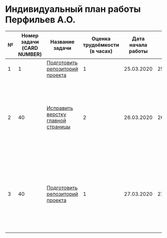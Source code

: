 # Индивидуальный план работы Перфильев А.О.

| № | Номер задачи (CARD NUMBER) | Название задачи | Оценка трудоёмкости (в часах) | Дата начала работы | Дата сдачи | Ссылка на Pull Request | Комментарий |
|---|---|---|---|---|---|---|---|
| 1 | 1 | [Подготовить репозиторий проекта](https://trello.com/c/xAqOn3qd/1-%D0%BF%D0%BE%D0%B4%D0%B3%D0%BE%D1%82%D0%BE%D0%B2%D0%B8%D1%82%D1%8C-%D1%80%D0%B5%D0%BF%D0%BE%D0%B7%D0%B8%D1%82%D0%BE%D1%80%D0%B8%D0%B9-%D0%BF%D1%80%D0%BE%D0%B5%D0%BA%D1%82%D0%B0) | 1 | 25.03.2020 | 25.03.2020 |   |   |
| 2 | 40 | [Исправить верстку главной страницы](https://trello.com/c/3pML9xfC/40-%D0%B8%D1%81%D0%BF%D1%80%D0%B0%D0%B2%D0%B8%D1%82%D1%8C-%D0%B2%D1%91%D1%80%D1%81%D1%82%D0%BA%D1%83-%D0%B3%D0%BB%D0%B0%D0%B2%D0%BD%D0%BE%D0%B9-%D1%81%D1%82%D1%80%D0%B0%D0%BD%D0%B8%D1%86%D1%8B) |  2 | 26.03.2020 | 26.03.2020 | [[CFA 40] Changed duplicate info, numbering on slider, font size, added hover styles, removed buttons](https://github.com/akruzhalov/city_for_all/pull/12) |   |
| 3 | 40 | [Подготовить репозиторий проекта](https://trello.com/c/3pML9xfC/40-%D0%B8%D1%81%D0%BF%D1%80%D0%B0%D0%B2%D0%B8%D1%82%D1%8C-%D0%B2%D1%91%D1%80%D1%81%D1%82%D0%BA%D1%83-%D0%B3%D0%BB%D0%B0%D0%B2%D0%BD%D0%BE%D0%B9-%D1%81%D1%82%D1%80%D0%B0%D0%BD%D0%B8%D1%86%D1%8B) |  1 | 27.03.2020 | 27.03.2020 | [[CFA 40] Changed duplicate info, numbering on slider, font size, added hover styles, removed buttons](https://github.com/akruzhalov/city_for_all/pull/12) | Доработка и исправление ошибок |
